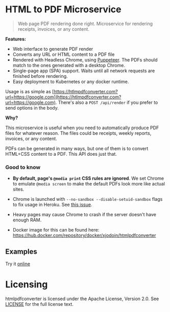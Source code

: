 

# HTML to PDF Microservice

> Web page PDF rendering done right. Microservice for rendering receipts, invoices, or any content.

**Features:**

* Web interface to generate PDF render
* Converts any URL or HTML content to a PDF file
* Rendered with Headless Chrome, using [Puppeteer](https://github.com/GoogleChrome/puppeteer). The PDFs should match to the ones generated with a desktop Chrome.
* Single-page app (SPA) support. Waits until all network requests are finished before rendering.
* Easy deployment to Kubernetes or any docker runtime.

Usage is as simple as [https://htlmpdfconverter.com?url=https://google.com](https://htlmpdfconverter.com?url=https://google.com). There's also a `POST /api/render` if you prefer to send options in the body.

**Why?**

This microservice is useful when you need to automatically produce PDF files
for whatever reason. The files could be receipts, weekly reports, invoices,
or any content.

PDFs can be generated in many ways, but one of them is to convert HTML+CSS
content to a PDF. This API does just that.

### Good to know

* **By default, page's `@media print` CSS rules are ignored**. We set Chrome to emulate `@media screen` to make the default PDFs look more like actual sites.

* Chrome is launched with `--no-sandbox --disable-setuid-sandbox` flags to fix usage in Heroku. See [this issue](https://github.com/GoogleChrome/puppeteer/issues/290).

* Heavy pages may cause Chrome to crash if the server doesn't have enough RAM.

* Docker image for this can be found here: https://hub.docker.com/repository/docker/xjodoin/htmlpdfconverter


## Examples

Try it [online](https://htmlpdfconverter.com)

Licensing
=========
htmlpdfconverter is licensed under the Apache License, Version 2.0. See
[LICENSE](https://github.com/xjodoin/htmlpdfconverter/blob/master/LICENSE) for the full
license text.